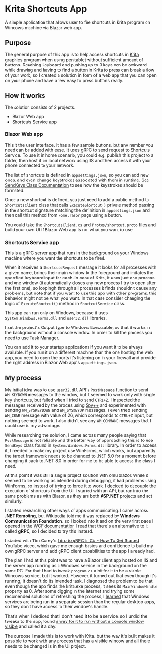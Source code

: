 # Krita Shortcuts App
A simple application that allows user to fire shortcuts in Krita program on Windows machine via Blazor web app.

## Purpose
The general purpose of this app is to help access shortcuts in [Krita](https://krita.org/) graphics program when using pen tablet without sufficient amount of buttons. Reaching keyboard and pushing up to 3 keys can be awkward while drawing and having to find a button in Krita to press can break a flow of your work, so I created a solution in form of a web app that you can open on your phone and have a few easy to press buttons ready.

## How it works
The solution consists of 2 projects.
- Blazor Web app
- Shortcuts Service app
### Blazor Web app
This it the user interface. It has a few sample buttons, but any number you need can be added with ease. It uses gRPC to send request to Shortcuts Service.
To use it in home scenario, you could e.g. publish this project to a folder, then host it on local network using IIS and then access it with your phone connected to your network.

The list of shortcuts is defined in `appsettings.json`, so you can add new ones, and even change keystrokes associated with them in runtime. See [SendKeys Class Documentation](https://learn.microsoft.com/en-us/dotnet/api/system.windows.forms.sendkeys?view=windowsdesktop-8.0) to see how the keystrokes should be formated.

Once a new shortcut is defined, you just need to add a public method to `ShortcutsClient` class that calls `ExecuteShortcut()` private method passing in the shortcut signature matching the definition in `appsettings.json` and then call this method from `Home.razor` page using a button.

You could take the `ShortcutsClient.cs` and `Protos/shortcut.proto` files and build your own UI if Blazor Web app is not what you want to use.

### Shortcuts Service app
This is a gRPC server app that runs in the background on your Windows machine where you want the shortcuts to be fired.

When it receives a `ShortcutsRequest` message it looks for all processes with a given name, brings their main window to the foreground and imitates the specified keyboard input for each. In case of Krita, it uses just one process and one window (it automatically closes any new process I try to open after the first one), so loopingh through all processes it finds shouldn't cause any problems, but note that if you want to use this app with other programs, this behavior might not be what you want. In that case consider changing the logic of `ExecuteShortcut()` method in `ShortcutService` class.

This app can run only on Windows, because it uses `System.Windows.Forms.dll` and `user32.dll` libraries.

I set the project's Output type to Windows Executable, so that it works in the background without a console window. In order to kill the process you need to use Task Manager.

You can add it to your startup applications if you want it to be always available. If you run it on a different machine than the one hosting the web app, you need to open the ports it's listening on in your firewall and provide the right address in Blazor Web app's `appsettings.json`. 

## My process
My initial idea was to use `user32.dll` API's `PostMessage` function to send `WM_KEYDOWN` messages to the window, but it seemed to work only with single key shortcuts, but failed when I tried to send `CTRL+Z`. I inspected the messages received by the proces using [Spy++](https://learn.microsoft.com/pl-pl/visualstudio/debugger/how-to-start-spy-increment?view=vs-2022) and experimented with sending `WM_SYSKEYDOWN` and `WM_SYSKEYUP` messages. I even tried sending `WM_CHAR` message with value of 26, which corresponds to `CTRL+Z` input, but nothing seemed to work. I also didn't see any `WM_COMMAND` messages that I could use to my advantage.

While researching the solution, I came across many people saying that `PostMessage` is not reliable and the better way of approaching this is to use `SendKeys` class found in `System.Windows.Forms.dll` library. In order to access it, I needed to make my project use WinForms, which works, but apparently the target framework needs to be changed to .NET 5.0 for a moment before changing it back to .NET 8.0 in order for me to be able to access the class I need.

At this point it was still a single project solution with onlu blazor. While it seemed to be working as intended during debugging, it had problems using WinForms, so instead of trying to force it to work, I decided to decouple the execution of shortcuts from the UI. I started with an API, but ran into the same problems as with Blazor, as they are both **ASP.NET** projects and act similarly.

I started researching other ways of apps communicating. I came across **.NET Remoting**, but Wikipedia told me it was replaced by **Windows Communication Foundation**, so I looked into it and on the very first page I opened in the [WCF documentation](https://learn.microsoft.com/en-us/dotnet/framework/wcf/whats-wcf) I read that there's an alternative to it called **gRPC**, so I decided to try this instead.

I started with Tim Corey's [Intro to gRPC in C# - How To Get Started](https://youtu.be/QyxCX2GYHxk?si=rlNoYoCu-e8a0Eex) YouTube video, which gave me enough basics and confidence to build my own gRPC server and add gRPC client capabilities to the app I already had.

The plan I had at this point was to have a Blazor client app hosted on IIS and the server app running as a Windows service in the background on the same PC. For that I had to tweak `program.cs` a bit for it to be a viable Windows service, but it worked. However, it turned out that even though it's running, it doesn't do its intended task. I diagnosed the problem to be that even though the app finds the krita.exe process, it sees its `MainWindowHandle` property as 0. After some digging in the internet and trying some recomended solutions of refreshing the process, I [learned](https://stackoverflow.com/a/24294244/21318735, "Stack Overflow explanation") that Windows services are being run in a separate session than the regular desktop apps, so they don't have access to their window's handle.

That's when I dedided that I don't need it to be a service, so I undid the tweaks to the app, found [a way for it to run without a console window visible](https://stackoverflow.com/a/2686476/21318735) and called it a day.

The purpose I made this is to work with Krita, but the way it's built makes it possible to work with any process that has a visible window and all there needs to be changed is in the UI project.
